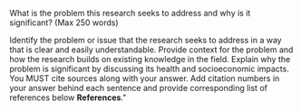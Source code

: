 What is the problem this research seeks to address and why is it significant? (Max 250 words)

Identify the problem or issue that the research seeks to address in a way that is clear and easily understandable. Provide context for the problem and how the research builds on existing knowledge in the field. Explain why the problem is significant by discussing its health and socioeconomic impacts.
You MUST cite sources along with your answer. Add citation numbers in your answer behind each sentence and provide corresponding list of references below **References**."
